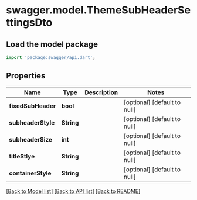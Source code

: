 # swagger.model.ThemeSubHeaderSettingsDto

## Load the model package
```dart
import 'package:swagger/api.dart';
```

## Properties
Name | Type | Description | Notes
------------ | ------------- | ------------- | -------------
**fixedSubHeader** | **bool** |  | [optional] [default to null]
**subheaderStyle** | **String** |  | [optional] [default to null]
**subheaderSize** | **int** |  | [optional] [default to null]
**titleStlye** | **String** |  | [optional] [default to null]
**containerStyle** | **String** |  | [optional] [default to null]

[[Back to Model list]](../README.md#documentation-for-models) [[Back to API list]](../README.md#documentation-for-api-endpoints) [[Back to README]](../README.md)


